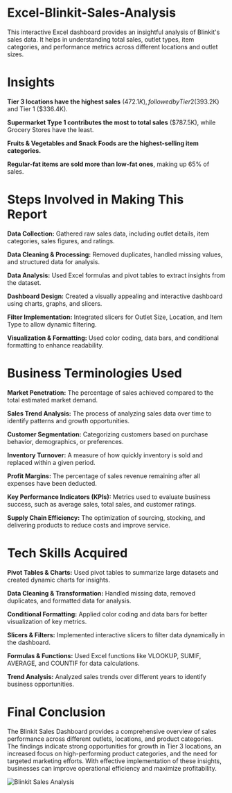 # Excel-Blinkit-Sales-Analysis
This interactive Excel dashboard provides an insightful analysis of Blinkit's sales data. It helps in understanding total sales, outlet types, item categories, and performance metrics across different locations and outlet sizes.
# Insights
**Tier 3 locations have the highest sales** ($472.1K), followed by Tier 2 ($393.2K) and Tier 1 ($336.4K).

**Supermarket Type 1 contributes the most to total sales** ($787.5K), while Grocery Stores have the least.

**Fruits & Vegetables and Snack Foods are the highest-selling item categories.**

**Regular-fat items are sold more than low-fat ones**, making up 65% of sales.

# Steps Involved in Making This Report
**Data Collection:** Gathered raw sales data, including outlet details, item categories, sales figures, and ratings.

**Data Cleaning & Processing:** Removed duplicates, handled missing values, and structured data for analysis.

**Data Analysis:** Used Excel formulas and pivot tables to extract insights from the dataset.

**Dashboard Design:** Created a visually appealing and interactive dashboard using charts, graphs, and slicers.

**Filter Implementation:** Integrated slicers for Outlet Size, Location, and Item Type to allow dynamic filtering.

**Visualization & Formatting:** Used color coding, data bars, and conditional formatting to enhance readability.

# Business Terminologies Used

**Market Penetration:** The percentage of sales achieved compared to the total estimated market demand.

**Sales Trend Analysis:** The process of analyzing sales data over time to identify patterns and growth opportunities.

**Customer Segmentation:** Categorizing customers based on purchase behavior, demographics, or preferences.

**Inventory Turnover:** A measure of how quickly inventory is sold and replaced within a given period.

**Profit Margins:** The percentage of sales revenue remaining after all expenses have been deducted.

**Key Performance Indicators (KPIs):** Metrics used to evaluate business success, such as average sales, total sales, and customer ratings.

**Supply Chain Efficiency:** The optimization of sourcing, stocking, and delivering products to reduce costs and improve service.

# Tech Skills Acquired

**Pivot Tables & Charts:** Used pivot tables to summarize large datasets and created dynamic charts for insights.

**Data Cleaning & Transformation:** Handled missing data, removed duplicates, and formatted data for analysis.

**Conditional Formatting:** Applied color coding and data bars for better visualization of key metrics.

**Slicers & Filters:** Implemented interactive slicers to filter data dynamically in the dashboard.

**Formulas & Functions:** Used Excel functions like VLOOKUP, SUMIF, AVERAGE, and COUNTIF for data calculations.

**Trend Analysis:** Analyzed sales trends over different years to identify business opportunities.

# Final Conclusion
The Blinkit Sales Dashboard provides a comprehensive overview of sales performance across different outlets, locations, and product categories. The findings indicate strong opportunities for growth in Tier 3 locations, an increased focus on high-performing product categories, and the need for targeted marketing efforts. With effective implementation of these insights, businesses can improve operational efficiency and maximize profitability.

![Blinkit Sales Analysis](https://github.com/user-attachments/assets/035d539d-0529-41d2-9d47-0480dab42ae3)
